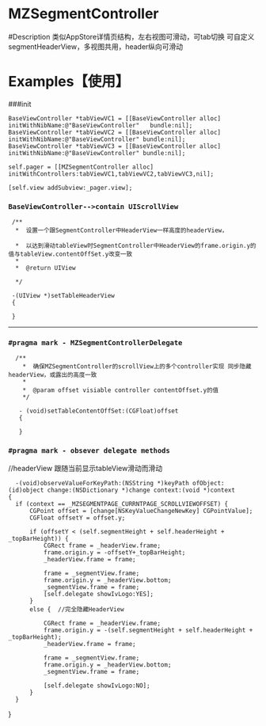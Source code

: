 # MZSegmentController

#Description
  类似AppStore详情页结构，左右视图可滑动，可tab切换
  可自定义segmentHeaderView，多视图共用，header纵向可滑动
  
  
# <a id="Examples"></a> Examples【使用】

###init

    BaseViewController *tabViewVC1 = [[BaseViewController alloc] initWithNibName:@"BaseViewController"   bundle:nil];
    BaseViewController *tabViewVC2 = [[BaseViewController alloc] initWithNibName:@"BaseViewController" bundle:nil];
    BaseViewController *tabViewVC3 = [[BaseViewController alloc] initWithNibName:@"BaseViewController" bundle:nil];
    
    self.pager = [[MZSegmentController alloc] initWithControllers:tabViewVC1,tabViewVC2,tabViewVC3,nil];
    
    [self.view addSubview:_pager.view];
    

### `BaseViewController-->contain UIScrollView`
     /**
      *  设置一个跟SegmentController中HeaderView一样高度的headerView，
      
      *  以达到滑动tableView时SegmentController中HeaderView的frame.origin.y的值与tableView.contentOffSet.y改变一致
      *
      *  @return UIView
      
      */
      
     -(UIView *)setTableHeaderView
     {
         
     }
     
   
   ----
   
   
### `#pragma mark - MZSegmentControllerDelegate`

	  /**
 	  	*  确保MZSegmentController的scrollView上的多个controller实现 同步隐藏			headerView，或露出的高度一致
  	 	*
   		*  @param offset visiable controller contentOffset.y的值
  	 	*/
  
       - (void)setTableContentOffSet:(CGFloat)offset
       {
      
       }

### `#pragma mark - obsever delegate methods`
   //headerView  跟随当前显示tableView滑动而滑动
    
      -(void)observeValueForKeyPath:(NSString *)keyPath ofObject:(id)object change:(NSDictionary *)change context:(void *)context
    {
      if (context == _MZSEGMENTPAGE_CURRNTPAGE_SCROLLVIEWOFFSET) {
          CGPoint offset = [change[NSKeyValueChangeNewKey] CGPointValue];
          CGFloat offsetY = offset.y;
          
          if (offsetY < (self.segmentHeight + self.headerHeight + _topBarHeight)) {
              CGRect frame = _headerView.frame;
              frame.origin.y = -offsetY+_topBarHeight;
              _headerView.frame = frame;
              
              frame = _segmentView.frame;
              frame.origin.y = _headerView.bottom;
              _segmentView.frame = frame;
              [self.delegate showIvLogo:YES];
          }
          else {  //完全隐藏HeaderView
              
              CGRect frame = _headerView.frame;
              frame.origin.y = -(self.segmentHeight + self.headerHeight + _topBarHeight);
              _headerView.frame = frame;
              
              frame = _segmentView.frame;
              frame.origin.y = _headerView.bottom;
              _segmentView.frame = frame;
              
              [self.delegate showIvLogo:NO];
          }
      }
  }




  


